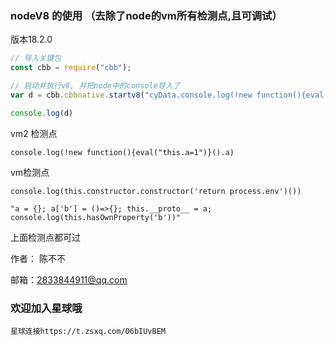 ### nodeV8 的使用 （去除了node的vm所有检测点,且可调试） 

版本18.2.0

```javascript
// 导入关键包
const cbb = require("cbb");

// 启动并执行v8, 并把node中的console导入了
var d = cbb.cbbnative.startv8("cyData.console.log(!new function(){eval(\"this.a=1\")}().a)",{console:console})

console.log(d)
```

vm2 检测点

``console.log(!new function(){eval("this.a=1")}().a)``

vm检测点

``console.log(this.constructor.constructor('return process.env')())``

``"a = {}; a['b'] = ()=>{}; this.__proto__ = a; console.log(this.hasOwnProperty('b'))"``


上面检测点都可过



作者： 陈不不

邮箱：2833844911@qq.com

### 欢迎加入星球哦

``星球连接https://t.zsxq.com/06bIUvBEM``
